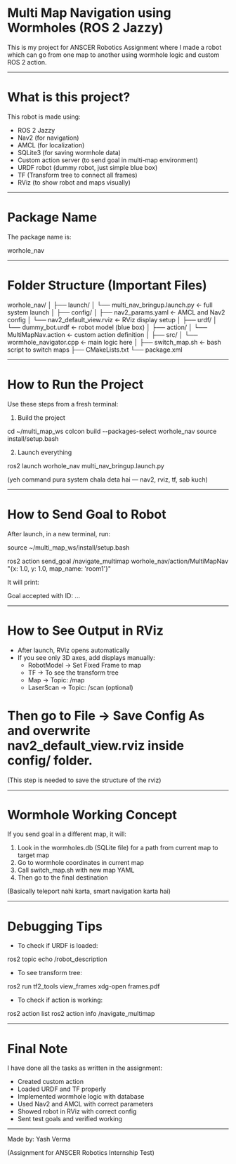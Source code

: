 # Multi Map Navigation using Wormholes (ROS 2 Jazzy)

This is my project for ANSCER Robotics Assignment where I made a robot which can go from one map to another using wormhole logic and custom ROS 2 action.

---

# What is this project?

This robot is made using:
- ROS 2 Jazzy
- Nav2 (for navigation)
- AMCL (for localization)
- SQLite3 (for saving wormhole data)
- Custom action server (to send goal in multi-map environment)
- URDF robot (dummy robot, just simple blue box)
- TF (Transform tree to connect all frames)
- RViz (to show robot and maps visually)

---

# Package Name

The package name is:

worhole_nav


---

# Folder Structure (Important Files)

worhole_nav/
│
├── launch/
│   └── multi_nav_bringup.launch.py    ← full system launch
│
├── config/
│   ├── nav2_params.yaml               ← AMCL and Nav2 config
│   └── nav2_default_view.rviz         ← RViz display setup
│
├── urdf/
│   └── dummy_bot.urdf                 ← robot model (blue box)
│
├── action/
│   └── MultiMapNav.action             ← custom action definition
│
├── src/
│   └── wormhole_navigator.cpp        ← main logic here
│
├── switch_map.sh                     ← bash script to switch maps
├── CMakeLists.txt
└── package.xml

---

# How to Run the Project

Use these steps from a fresh terminal:

1) Build the project

cd ~/multi_map_ws
colcon build --packages-select worhole_nav
source install/setup.bash

2) Launch everything

ros2 launch worhole_nav multi_nav_bringup.launch.py

(yeh command pura system chala deta hai — nav2, rviz, tf, sab kuch)

---

# How to Send Goal to Robot

After launch, in a new terminal, run:

source ~/multi_map_ws/install/setup.bash

ros2 action send_goal /navigate_multimap worhole_nav/action/MultiMapNav "{x: 1.0, y: 1.0, map_name: 'room1'}"

It will print:

Goal accepted with ID: ...

---

# How to See Output in RViz

- After launch, RViz opens automatically
- If you see only 3D axes, add displays manually:
  - RobotModel → Set Fixed Frame to map
  - TF → To see the transform tree
  - Map → Topic: /map
  - LaserScan → Topic: /scan (optional)

# Then go to File → Save Config As and overwrite nav2_default_view.rviz inside config/ folder.

(This step is needed to save the structure of the rviz)

---

# Wormhole Working Concept

If you send goal in a different map, it will:

1. Look in the wormholes.db (SQLite file) for a path from current map to target map
2. Go to wormhole coordinates in current map
3. Call switch_map.sh with new map YAML
4. Then go to the final destination

(Basically teleport nahi karta, smart navigation karta hai)

---

# Debugging Tips

- To check if URDF is loaded:

ros2 topic echo /robot_description

- To see transform tree:

ros2 run tf2_tools view_frames
xdg-open frames.pdf

- To check if action is working:

ros2 action list
ros2 action info /navigate_multimap

---

# Final Note

I have done all the tasks as written in the assignment:
- Created custom action
- Loaded URDF and TF properly
- Implemented wormhole logic with database
- Used Nav2 and AMCL with correct parameters
- Showed robot in RViz with correct config
- Sent test goals and verified working

---
Made by:
Yash Verma

(Assignment for ANSCER Robotics Internship Test)